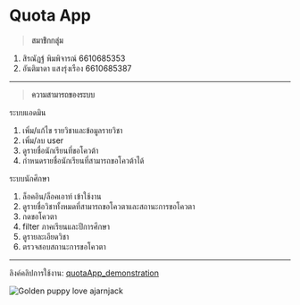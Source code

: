 # Quota App
> **สมาชิกกลุ่ม**
1. สิรณัฏฐ์ พิมพิจารณ์  6610685353
2. อันติมาดา แสงรุ่งเรือง  6610685387
****
> **ความสามารถของระบบ**

ระบบแอดมิน
1. เพิ่ม/แก้ไข รายวิชาและข้อมูลรายวิชา
2. เพิ่ม/ลบ user
3. ดูรายชื่อนักเรียนที่ขอโควต้า
4. กำหนดรายชื่อนักเรียนที่สามารถขอโควต้าได้

ระบบนักศึกษา
1. ล็อคอิน/ล็อคเอาท์ เข้าใช้งาน
2. ดูรายชื่อวิชาทั้งหมดที่สามารถขอโควตาและสถานะการขอโควตา
3. กดขอโควตา
4. filter ภาคเรียนและปีการศึกษา
5. ดูรายละเอียดวิชา
6. ตรวจสอบสถานะการขอโควตา
****

ลิงค์คลิปการใช้งาน: [quotaApp_demonstration]([https://google.com/](https://youtu.be/aF-2PsmXn6c?si=_0_HkbEsYBfZ5tOg))

![Golden puppy love ajarnjack](https://lh3.googleusercontent.com/d/1Hgvnz_wJhN_kBDlaZTqLLtXifnc1GQ3w)
